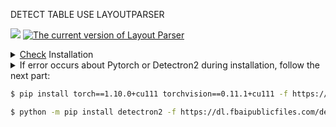 DETECT TABLE USE LAYOUTPARSER

![](https://img.shields.io/static/v1?label=python&message=3.7&color=p)
<a href="https://pypi.org/project/layoutparser/"><img src="https://img.shields.io/pypi/v/layoutparser?color=%23099cec&label=PyPI%20package&logo=pypi&logoColor=white" title="The current version of Layout Parser"></a>

<details>
 <summary><a href="https://github.com/Layout-Parser/layout-parser">Check</a> Installation</summary>
</details>

<details>
    <summary>If error occurs about Pytorch or Detectron2 during installation, follow the next part:

``` bash
$ pip install torch==1.10.0+cu111 torchvision==0.11.1+cu111 -f https://download.pytorch.org/whl/torch_stable.html

$ python -m pip install detectron2 -f https://dl.fbaipublicfiles.com/detectron2/wheels/cu111/torch1.10/index.html
```
</summary>
</details>
